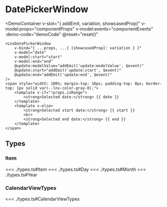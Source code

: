 <script setup lang="ts">
import { ref } from 'vue';
import { LnxDatePickerWindow } from '.';
import { useComponent } from './docs.js';

const {
    componentProps,
    props,
    componentEvents,
    demoCode,
    reset,
} = useComponent();

const date = ref();
const start = ref();
const end = ref();
</script>

# DatePickerWindow

[comment]: # (Description of the component)

<DemoContainer
    v-slot="{ addEmit, variation, showcasedProp}"
    v-model:props="componentProps"
    v-model:events="componentEvents"
    :demo-code="demoCode"
    @reset="reset()"
>
    <LnxDatePickerWindow
        v-bind="{ ...props, ...{ [showcasedProp]: variation } }"
        v-model="date"
        v-model:start="start"
        v-model:end="end"
        @update:modelValue="addEmit('update:modelValue', $event)"
        @update:start="addEmit('update:start', $event)"
        @update:end="addEmit('update:end', $event)"
    />
    <span style="width: 100%; margin-top: 16px; padding-top: 8px; border-top: 1px solid var(--lnx-color-gray-0);">
        <template v-if="!props.isRange">
            <strong>Selected date:</strong> {{ date }}
        </template>
        <template v-else>
            <strong>Selected start date:</strong> {{ start }}
            <br>
            <strong>Selected end date:</strong> {{ end }}
        </template>
    </span>
</DemoContainer>

## Types

### Item
<<< ./types.ts#Item
<<< ./types.ts#Day
<<< ./types.ts#Month
<<< ./types.ts#Year

### CalendarViewTypes
<<< ./types.ts#CalendarViewTypes